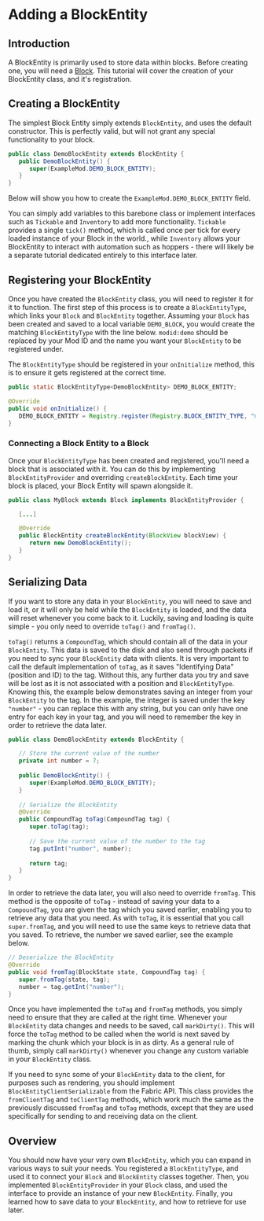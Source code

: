 # Adding a BlockEntity

## Introduction

A BlockEntity is primarily used to store data within blocks. Before
creating one, you will need a [Block](../Modding-Tutorials/Blocks-and-Block-Entities/block.md). This tutorial
will cover the creation of your BlockEntity class, and it's
registration.

## Creating a BlockEntity

The simplest Block Entity simply extends `BlockEntity`, and uses the
default constructor. This is perfectly valid, but will not grant any
special functionality to your block.

```java
public class DemoBlockEntity extends BlockEntity {
   public DemoBlockEntity() {
      super(ExampleMod.DEMO_BLOCK_ENTITY);
   }
}
```

Below will show you how to create the `ExampleMod.DEMO_BLOCK_ENTITY`
field.

You can simply add variables to this barebone class or implement
interfaces such as `Tickable` and `Inventory` to add more functionality.
`Tickable` provides a single `tick()` method, which is called once per
tick for every loaded instance of your Block in the world., while
`Inventory` allows your BlockEntity to interact with automation such as
hoppers - there will likely be a separate tutorial dedicated entirely to
this interface later.

## Registering your BlockEntity

Once you have created the `BlockEntity` class, you will need to register
it for it to function. The first step of this process is to create a
`BlockEntityType`, which links your `Block` and `BlockEntity` together.
Assuming your `Block` has been created and saved to a local variable
`DEMO_BLOCK`, you would create the matching `BlockEntityType` with the
line below. `modid:demo` should be replaced by your Mod ID and the name
you want your `BlockEntity` to be registered under.

The `BlockEntityType` should be registered in your `onInitialize`
method, this is to ensure it gets registered at the correct time.

```java
public static BlockEntityType<DemoBlockEntity> DEMO_BLOCK_ENTITY;

@Override
public void onInitialize() {
   DEMO_BLOCK_ENTITY = Registry.register(Registry.BLOCK_ENTITY_TYPE, "modid:demo", BlockEntityType.Builder.create(DemoBlockEntity::new, DEMO_BLOCK).build(null));
}
```

### Connecting a Block Entity to a Block

Once your `BlockEntityType` has been created and registered, you'll need
a block that is associated with it. You can do this by implementing
`BlockEntityProvider` and overriding `createBlockEntity`. Each time your
block is placed, your Block Entity will spawn alongside it.

```java
public class MyBlock extends Block implements BlockEntityProvider {

   [...]

   @Override
   public BlockEntity createBlockEntity(BlockView blockView) {
      return new DemoBlockEntity();
   }
}
```

## Serializing Data

If you want to store any data in your `BlockEntity`, you will need to
save and load it, or it will only be held while the `BlockEntity` is
loaded, and the data will reset whenever you come back to it. Luckily,
saving and loading is quite simple - you only need to override `toTag()`
and `fromTag()`.

`toTag()` returns a `CompoundTag`, which should contain all of the data
in your `BlockEntity`. This data is saved to the disk and also send
through packets if you need to sync your `BlockEntity` data with
clients. It is very important to call the default implementation of
`toTag`, as it saves "Identifying Data" (position and ID) to the tag.
Without this, any further data you try and save will be lost as it is
not associated with a position and `BlockEntityType`. Knowing this, the
example below demonstrates saving an integer from your `BlockEntity` to
the tag. In the example, the integer is saved under the key `"number"` -
you can replace this with any string, but you can only have one entry
for each key in your tag, and you will need to remember the key in order
to retrieve the data later.

```java
public class DemoBlockEntity extends BlockEntity {

   // Store the current value of the number
   private int number = 7;
   
   public DemoBlockEntity() {
      super(ExampleMod.DEMO_BLOCK_ENTITY);
   }
   
   // Serialize the BlockEntity
   @Override
   public CompoundTag toTag(CompoundTag tag) {
      super.toTag(tag);
      
      // Save the current value of the number to the tag
      tag.putInt("number", number);
      
      return tag;
   }
}
```

In order to retrieve the data later, you will also need to override
`fromTag`. This method is the opposite of `toTag` - instead of saving
your data to a `CompoundTag`, you are given the tag which you saved
earlier, enabling you to retrieve any data that you need. As with
`toTag`, it is essential that you call `super.fromTag`, and you will
need to use the same keys to retrieve data that you saved. To retrieve,
the number we saved earlier, see the example below.

```java
// Deserialize the BlockEntity
@Override
public void fromTag(BlockState state, CompoundTag tag) {
   super.fromTag(state, tag);
   number = tag.getInt("number");
}
```

Once you have implemented the `toTag` and `fromTag` methods, you simply
need to ensure that they are called at the right time. Whenever your
`BlockEntity` data changes and needs to be saved, call `markDirty()`.
This will force the `toTag` method to be called when the world is next
saved by marking the chunk which your block is in as dirty. As a general
rule of thumb, simply call `markDirty()` whenever you change any custom
variable in your `BlockEntity` class.

If you need to sync some of your `BlockEntity` data to the client, for
purposes such as rendering, you should implement
`BlockEntityClientSerializable` from the Fabric API. This class provides
the `fromClientTag` and `toClientTag` methods, which work much the same
as the previously discussed `fromTag` and `toTag` methods, except that
they are used specifically for sending to and receiving data on the
client.

## Overview

You should now have your very own `BlockEntity`, which you can expand in
various ways to suit your needs. You registered a `BlockEntityType`, and
used it to connect your `Block` and `BlockEntity` classes together.
Then, you implemented `BlockEntityProvider` in your `Block` class, and
used the interface to provide an instance of your new `BlockEntity`.
Finally, you learned how to save data to your `BlockEntity`, and how to
retrieve for use later.

